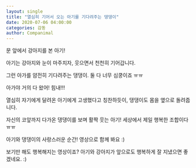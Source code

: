 ```yaml
---
layout: single
title: "열심히 기어서 오는 아기를 기다려주는 댕댕이"
date: 2020-07-06 04:00:00
categories: 감동
author: Companimal
---
```


문 앞에서 강아지를 본 아기!

아기는 강아지와 눈이 마주치자, 웃으면서 천천히 기어갑니다.

그런 아가를 얌전히 기다려주는 댕댕이. 둘 다 너무 심쿵이죠 ㅠㅠ

아가야 거의 다 왔어! 힘내!!!

열심히 자기에게 달려온 아기에게 고생했다고 칭찬하듯이, 댕댕이도 몸을 옆으로 돌려줍니다.

자신의 코앞까지 다가온 댕댕이를 보며 활짝 웃는 아기! 세상에서 제일 행복한 조합이다 ㅠㅠ

아기와 댕댕이의 사랑스러운 순간! 영상으로 함께 봐요 :)

보기만 해도 행복해지는 영상이죠? 아기와 강아지가 앞으로도 행복하게 잘 지냈으면 좋겠네요. :)
